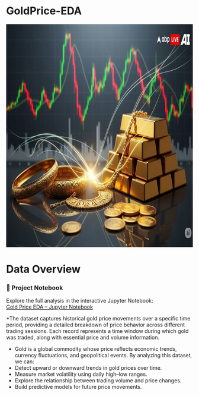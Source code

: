 # GoldPrice-EDA
<img src = "gold.jpeg" width = "1000" height = "600"><br>
# Data Overview
### 📘 Project Notebook

Explore the full analysis in the interactive Jupyter Notebook:  
[Gold Price EDA – Jupyter Notebook](https://yaletilokeswari.github.io/GoldPrice-EDA/)

*The dataset captures historical gold price movements over a specific time period, providing a detailed breakdown of price behavior across different      trading sessions. Each record represents a time window during which gold was traded, along with essential price and volume information.
* Gold is a global commodity whose price reflects economic trends, currency fluctuations, and geopolitical events. By analyzing this dataset, we can:
* Detect upward or downward trends in gold prices over time.
* Measure market volatility using daily high–low ranges.
* Explore the relationship between trading volume and price changes.
* Build predictive models for future price movements.
